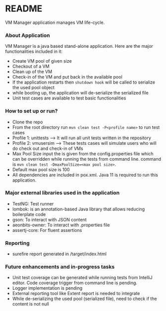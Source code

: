 # README #

VM Manager application manages VM life-cycle.

### About Application ###
VM Manager is a java based stand-alone application. Here are the major functionalities included in it:
* Create VM pool of given size
* Checkout of a VM
* Clean up of the VM
* Check-in of the VM and put back in the available pool
* If the application restarts then `shutdown hook` will be called to serialize the used pool object
* while booting up, the application will de-serialize the serialized file
* Unit test cases are available to test basic functionalities


### How to set up or run? ###

* Clone the repo
* From the root directory run `mvn clean test -P<profile name>` to run test cases
* Profile 1: unittests --> It will run all unit tests written in the repository
* Profile 2: vmusersim --> These tests cases will simulate users who will do check out and check-in of VMs
* Max Pool Size input the is given from the config.properties file which can be overridden while running the tests from command line. command is `mvn clean test -DmaxPoolSize=<max pool size>`.
* Default max pool size is 100
* All dependencies are included in pox.xml. Java 11 is required to run this application.

### Major external libraries used in the application ###
* TestNG: Test runner
* lombok: is an annotation-based Java library that allows reducing boilerplate code
* gson: To interact with JSON content
* aeonbits-owner: To interact with .properties file
* assertj-core: For fluent assertions

### Reporting ###
*  surefire report generated in /target/index.html 

### Future enhancements and in-progress tasks 
* Unit test coverage can be generated while running tests from IntelliJ editor. Code coverage trigger from command line is pending.
* Logger implementation is pending
* External reporting tool like Extent report is needed  to integrate
* While de-serializing the used pool (serialized file), need to check if the content is not null
